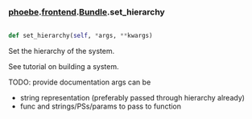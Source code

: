 ### [phoebe](phoebe.md).[frontend](phoebe.frontend.md).[Bundle](phoebe.frontend.Bundle.md).set_hierarchy

```py

def set_hierarchy(self, *args, **kwargs)

```



Set the hierarchy of the system.

See tutorial on building a system.

TODO: provide documentation
args can be
- string representation (preferably passed through hierarchy already)
- func and strings/PSs/params to pass to function

